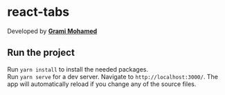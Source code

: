 # react-tabs

Developed by **[Grami Mohamed](https://github.com/Grami-mhd)** 

## Run the project

Run `yarn install` to install the needed packages.<br/>
Run `yarn serve` for a dev server. Navigate to `http://localhost:3000/`. The app will automatically reload if you change any of the source files.
